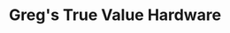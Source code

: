 ---
title: "Greg's True Value Hardware"
url: /st-francis/gregs-true-value-hardware/
shop: Eisenwaren
---